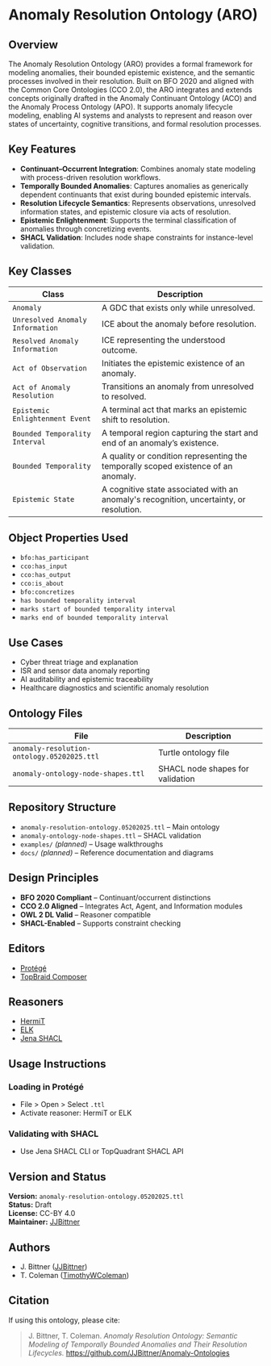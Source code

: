 # Anomaly Resolution Ontology (ARO)

## Overview
The Anomaly Resolution Ontology (ARO) provides a formal framework for modeling anomalies, their bounded epistemic existence, and the semantic processes involved in their resolution. Built on BFO 2020 and aligned with the Common Core Ontologies (CCO 2.0), the ARO integrates and extends concepts originally drafted in the Anomaly Continuant Ontology (ACO) and the Anomaly Process Ontology (APO). It supports anomaly lifecycle modeling, enabling AI systems and analysts to represent and reason over states of uncertainty, cognitive transitions, and formal resolution processes.

## Key Features

- **Continuant–Occurrent Integration**: Combines anomaly state modeling with process-driven resolution workflows.
- **Temporally Bounded Anomalies**: Captures anomalies as generically dependent continuants that exist during bounded epistemic intervals.
- **Resolution Lifecycle Semantics**: Represents observations, unresolved information states, and epistemic closure via acts of resolution.
- **Epistemic Enlightenment**: Supports the terminal classification of anomalies through concretizing events.
- **SHACL Validation**: Includes node shape constraints for instance-level validation.

## Key Classes

| Class                          | Description |
|-------------------------------|-------------|
| `Anomaly`                     | A GDC that exists only while unresolved. |
| `Unresolved Anomaly Information` | ICE about the anomaly before resolution. |
| `Resolved Anomaly Information`   | ICE representing the understood outcome. |
| `Act of Observation`          | Initiates the epistemic existence of an anomaly. |
| `Act of Anomaly Resolution`   | Transitions an anomaly from unresolved to resolved. |
| `Epistemic Enlightenment Event` | A terminal act that marks an epistemic shift to resolution. |
| `Bounded Temporality Interval` | A temporal region capturing the start and end of an anomaly’s existence. |
| `Bounded Temporality`         | A quality or condition representing the temporally scoped existence of an anomaly. |
| `Epistemic State`             | A cognitive state associated with an anomaly's recognition, uncertainty, or resolution. |

## Object Properties Used
- `bfo:has_participant`
- `cco:has_input`
- `cco:has_output`
- `cco:is_about`
- `bfo:concretizes`
- `has bounded temporality interval`
- `marks start of bounded temporality interval`
- `marks end of bounded temporality interval`

## Use Cases
- Cyber threat triage and explanation
- ISR and sensor data anomaly reporting
- AI auditability and epistemic traceability
- Healthcare diagnostics and scientific anomaly resolution

## Ontology Files

| File | Description |
|------|-------------|
| `anomaly-resolution-ontology.05202025.ttl` | Turtle ontology file |
| `anomaly-ontology-node-shapes.ttl`        | SHACL node shapes for validation |

## Repository Structure
- `anomaly-resolution-ontology.05202025.ttl` – Main ontology
- `anomaly-ontology-node-shapes.ttl` – SHACL validation
- `examples/` *(planned)* – Usage walkthroughs
- `docs/` *(planned)* – Reference documentation and diagrams

## Design Principles
- **BFO 2020 Compliant** – Continuant/occurrent distinctions
- **CCO 2.0 Aligned** – Integrates Act, Agent, and Information modules
- **OWL 2 DL Valid** – Reasoner compatible
- **SHACL-Enabled** – Supports constraint checking

## Editors
- [Protégé](https://protege.stanford.edu/)
- [TopBraid Composer](https://www.topquadrant.com/products/topbraid-composer/)

## Reasoners
- [HermiT](http://www.hermit-reasoner.com/)
- [ELK](https://github.com/liveontologies/elk-reasoner)
- [Jena SHACL](https://jena.apache.org/documentation/shacl/)

## Usage Instructions

### Loading in Protégé
- File > Open > Select `.ttl`
- Activate reasoner: HermiT or ELK

### Validating with SHACL
- Use Jena SHACL CLI or TopQuadrant SHACL API

## Version and Status
**Version:** `anomaly-resolution-ontology.05202025.ttl`  
**Status:** Draft  
**License:** CC-BY 4.0  
**Maintainer:** [JJBittner](https://github.com/JJBittner)

## Authors
- J. Bittner ([JJBittner](https://github.com/JJBittner))  
- T. Coleman ([TimothyWColeman](https://github.com/TimothyWColeman))

## Citation
If using this ontology, please cite:

> J. Bittner, T. Coleman. *Anomaly Resolution Ontology: Semantic Modeling of Temporally Bounded Anomalies and Their Resolution Lifecycles.* https://github.com/JJBittner/Anomaly-Ontologies
